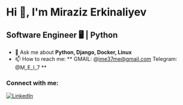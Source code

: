 # Hi 👋, I'm Miraziz Erkinaliyev
## Software Engineer 🖥️ | Python

- 💬 Ask me about **Python, Django, Docker, Linux**
- 📫 How to reach me: ** GMAIL: @ime37me@gmail.com  Telegram: @M_E_I_7 **

### Connect with me:
[![LinkedIn](https://img.shields.io/badge/LinkedIn-blue?style=flat&logo=linkedin)]([https://linkedin.com/in/username](https://www.linkedin.com/in/miraziz-erkinaliyev-8500b22ab/))
